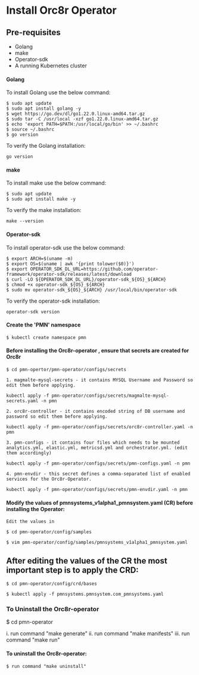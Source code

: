 # Install Orc8r Operator

## Pre-requisites

- Golang
- make
- Operator-sdk
- A running Kubernetes cluster

#### Golang

To install Golang use the below command:

```
$ sudo apt update
$ sudo apt install golang -y
$ wget https://go.dev/dl/go1.22.0.linux-amd64.tar.gz
$ sudo tar -C /usr/local -xzf go1.22.0.linux-amd64.tar.gz
$ echo 'export PATH=$PATH:/usr/local/go/bin' >> ~/.bashrc
$ source ~/.bashrc
$ go version
```

To verify the Golang installation:

```
go version
```

#### make

To install make use the below command:

```
$ sudo apt update
$ sudo apt install make -y
```

To verify the make installation:

```
make --version
```

#### Operator-sdk

To install operator-sdk use the below command:

```
$ export ARCH=$(uname -m)
$ export OS=$(uname | awk '{print tolower($0)}')
$ export OPERATOR_SDK_DL_URL=https://github.com/operator-framework/operator-sdk/releases/latest/download
$ curl -LO ${OPERATOR_SDK_DL_URL}/operator-sdk_${OS}_${ARCH}
$ chmod +x operator-sdk_${OS}_${ARCH}
$ sudo mv operator-sdk_${OS}_${ARCH} /usr/local/bin/operator-sdk

```

To verify the operator-sdk installation:

```
operator-sdk version
```

#### Create the 'PMN' namespace

```
$ kubectl create namespace pmn
```

#### Before installing the Orc8r-operator , ensure that secrets are created for Orc8r

```
$ cd pmn-opertor/pmn-operator/configs/secrets

```

```
1. magmalte-mysql-secrets - it contains MYSQL Username and Password so edit them before applying.

kubectl apply -f pmn-operator/configs/secrets/magmalte-mysql-secrets.yaml -n pmn
```

```
2. orc8r-controller - it contains encoded string of DB username and password so edit them before applying.

kubectl apply -f pmn-operator/configs/secrets/orc8r-controller.yaml -n pmn
```

```
3. pmn-configs - it contains four files which needs to be mounted analytics.yml, elastic.yml, metricsd.yml and orchestrator.yml. (edit them accordingly)

kubectl apply -f pmn-operator/configs/secrets/pmn-configs.yaml -n pmn
```

```
4. pmn-envdir - this secret defines a comma-separated list of enabled services for the Orc8r-Operator.

kubectl apply -f pmn-operator/configs/secrets/pmn-envdir.yaml -n pmn
```

#### Modify the values of pmnsystems_v1alpha1_pmnsystem.yaml (CR) before installing the Operator:

```
Edit the values in

$ cd pmn-operator/config/samples

$ vim pmn-operator/config/samples/pmnsystems_v1alpha1_pmnsystem.yaml
```

## After editing the values of the CR the most important step is to apply the CRD:

```
$ cd pmn-operator/config/crd/bases

$ kubectl apply -f pmnsystems.pmnsystem.com_pmnsystems.yaml
```

### To Uninstall the Orc8r-operator

$ cd pmn-operator

i. run command "make generate"
ii. run command "make manifests"
iii. run command "make run"

#### To uninstall the Orc8r-operator:

```
$ run command "make uninstall"
```
